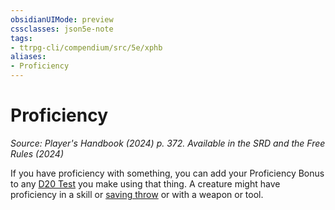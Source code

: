 ```yaml
---
obsidianUIMode: preview
cssclasses: json5e-note
tags:
- ttrpg-cli/compendium/src/5e/xphb
aliases:
- Proficiency
---
```

# Proficiency
*Source: Player's Handbook (2024) p. 372. Available in the <span title='Systems Reference Document (5.2)'>SRD</span> and the Free Rules (2024)* 

If you have proficiency with something, you can add your Proficiency Bonus to any [D20 Test](/3-Mechanics/CLI/variant-rules/d20-test-xphb.md) you make using that thing. A creature might have proficiency in a skill or [saving throw](/3-Mechanics/CLI/variant-rules/saving-throw-xphb.md) or with a weapon or tool.